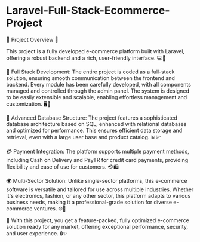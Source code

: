 # Laravel-Full-Stack-Ecommerce-Project

🚀 Project Overview 🌟

This project is a fully developed e-commerce platform built with Laravel, offering a robust backend and a rich, user-friendly interface. 💻🛒

🔧 Full Stack Development: The entire project is coded as a full-stack solution, ensuring smooth communication between the frontend and backend. Every module has been carefully developed, with all components managed and controlled through the admin panel. The system is designed to be easily extensible and scalable, enabling effortless management and customization. 🖥️🔧

💾 Advanced Database Structure: The project features a sophisticated database architecture based on SQL, enhanced with relational databases and optimized for performance. This ensures efficient data storage and retrieval, even with a large user base and product catalog. 📊📈

💳 Payment Integration: The platform supports multiple payment methods, including Cash on Delivery and PayTR for credit card payments, providing flexibility and ease of use for customers. 💳🛍️

🌍 Multi-Sector Solution: Unlike single-sector platforms, this e-commerce software is versatile and tailored for use across multiple industries. Whether it's electronics, fashion, or any other sector, this platform adapts to various business needs, making it a professional-grade solution for diverse e-commerce ventures. 🌐🛒

🚀 With this project, you get a feature-packed, fully optimized e-commerce solution ready for any market, offering exceptional performance, security, and user experience. 🔒✨

